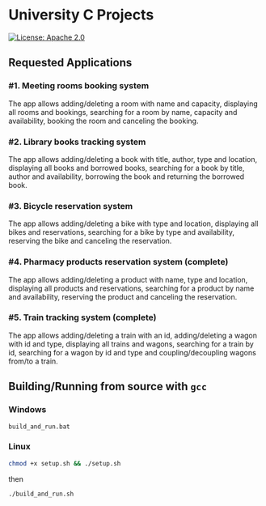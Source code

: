 
# University C Projects

[![License: Apache 2.0](https://img.shields.io/badge/License-Apache%202.0-blue.svg)](https://opensource.org/licenses/Apache-2.0)

## Requested Applications

### #1. Meeting rooms booking system

The app allows adding/deleting a room with name and capacity,
displaying all rooms and bookings, searching for a room by name,
capacity and availability, booking the room and canceling the booking.

### #2. Library books tracking system

The app allows adding/deleting a book with title, author, type and location,
displaying all books and borrowed books, searching for a book by title,
author and availability, borrowing the book and returning the borrowed book.

### #3. Bicycle reservation system

The app allows adding/deleting a bike with type and location,
displaying all bikes and reservations, searching for a bike by type
and availability, reserving the bike and canceling the reservation.

### #4. Pharmacy products reservation system (complete)

The app allows adding/deleting a product with name, type and location,
displaying all products and reservations, searching for a product by name
and availability, reserving the product and canceling the reservation.

### #5. Train tracking system (complete)

The app allows adding/deleting a train with an id, adding/deleting
a wagon with id and type, displaying all trains and wagons, searching
for a train by id, searching for a wagon by id and type and
coupling/decoupling wagons from/to a train.

## Building/Running from source with `gcc`

### Windows

```batch
build_and_run.bat
```

### Linux

```bash
chmod +x setup.sh && ./setup.sh
```

then

```bash
./build_and_run.sh
```
